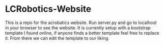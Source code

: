 # LCRobotics-Website
This is a repo for the acrobatics website. Run server.py and go to localhost in your browser to see the website. It is currently setup with a bootstrap template I found online, if anyone finds a better template feel free to replace it. From there we can edit the template to our liking.
